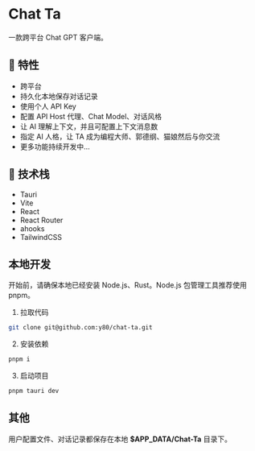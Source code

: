 # Chat Ta

一款跨平台 Chat GPT 客户端。

## 🌟 特性
- 跨平台
- 持久化本地保存对话记录
- 使用个人 API Key
- 配置 API Host 代理、Chat Model、对话风格
- 让 AI 理解上下文，并且可配置上下文消息数
- 指定 AI 人格，让 TA 成为编程大师、郭德纲、猫娘然后与你交流
- 更多功能持续开发中...

## 🔧 技术栈
- Tauri
- Vite
- React
- React Router
- ahooks
- TailwindCSS

## 本地开发

开始前，请确保本地已经安装 Node.js、Rust。Node.js 包管理工具推荐使用 pnpm。

1. 拉取代码
```bash
git clone git@github.com:y80/chat-ta.git
```

2. 安装依赖
```bash
pnpm i
```

3. 启动项目
```bash
pnpm tauri dev
```

## 其他
用户配置文件、对话记录都保存在本地 **$APP_DATA/Chat-Ta** 目录下。

